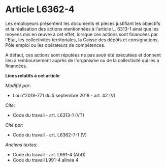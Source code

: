 # Article L6362-4

Les employeurs présentent les documents et pièces justifiant les objectifs et la réalisation des actions mentionnées à
l'article L. 6313-1 ainsi que les moyens mis en œuvre à cet effet, lorsque ces actions sont financées par l'Etat, les
collectivités territoriales, la Caisse des dépôts et consignations, Pôle emploi ou les opérateurs de compétences. 

A défaut, ces actions sont réputées ne pas avoir été exécutées et donnent lieu à remboursement auprès de l'organisme ou de la
collectivité qui les a financées.

**Liens relatifs à cet article**

_Modifié par_:

  - Loi n°2018-771 du 5 septembre 2018 - art. 42 (V)

_Cite_:

  - Code du travail - art. L6313-1 (VT)

_Cité par_:

  - Code du travail - art. L6362-7-1 (V)

_Anciens textes_:

  - Code du travail - art. L991-4 (AbD)
  - Code du travail L991-4 alinéa 4

